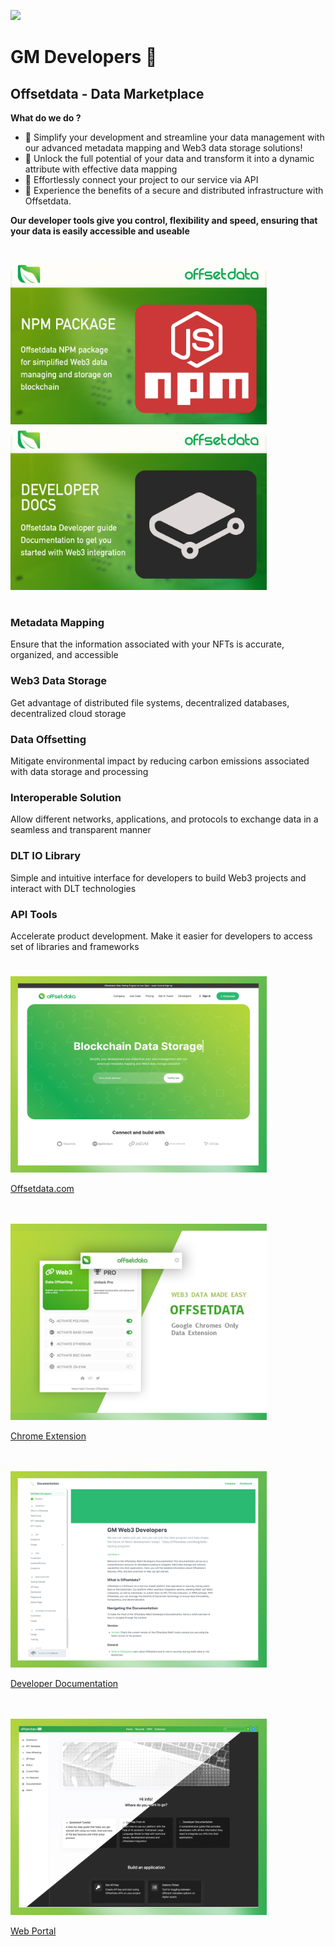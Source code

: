 

<a href="https://www.twitter.com/offsetdata" target="_blank" rel="noreferrer"><img
src="https://img.shields.io/twitter/follow/offsetdata?logo=twitter&style=for-the-badge&color=a0c95b&labelColor=5bae5e"
/></a>


GM Developers 👋 
================================

Offsetdata - Data Marketplace
---------------------------------------------------------

**What do we do ?**


- 🌱  Simplify your development and streamline your data management with our advanced metadata mapping and Web3 data storage solutions!
- 🌱  Unlock the full potential of your data and transform it into a dynamic attribute with effective data mapping
- 🌱  Effortlessly connect your project to our service via API
- 🌱  Experience the benefits of a secure and distributed infrastructure with Offsetdata. 

**Our developer tools give you control, flexibility and speed, ensuring that your data is easily accessible and useable**



# <div>
<a href="https://github.com/Offsetdata/offsetdata-npm">
  <img alt="Offsetdata NPM" width="410px"  src="https://github.com/Offsetdata/Offsetdata/blob/main/npm.png" />
</a>
<a href="https://github.com/Offsetdata/OD-Docs">
  <img alt="Offsetdata Documentation" width="410px" src="https://github.com/Offsetdata/Offsetdata/blob/main/docs.png" />
</a>
</div>


# <div> </div>
### Metadata Mapping
Ensure that the information associated with your NFTs is accurate, organized, and accessible

### Web3 Data Storage
Get advantage of distributed file systems, decentralized databases, decentralized cloud storage

### Data Offsetting
Mitigate environmental impact by reducing carbon emissions associated with data storage and processing

### Interoperable Solution
Allow different networks, applications, and protocols to exchange data in a seamless and transparent manner

### DLT IO Library
Simple and intuitive interface for developers to build Web3 projects and interact with DLT technologies

### API Tools
Accelerate product development. Make it easier for developers to access set of libraries and frameworks


# <div>



<a href="https://offsetdata.com">
  <img alt="Offsetdata NPM" width="410px"  src="https://github.com/Offsetdata/Offsetdata/blob/main/website.png" />
  <p> Offsetdata.com  </p> 
</a> 
<br/>
<br/>
<a href="https://github.com/Offsetdata/OD-Docs">
  <img alt="Offsetdata Documentation" width="410px" src="https://github.com/Offsetdata/Offsetdata/blob/main/chrome.png" />
  <p> Chrome Extension</p>
</a>
<br/>
<br/>
<a href="https://github.com/Offsetdata/OD-Docs">
  <img alt="Offsetdata Documentation" width="410px" src="https://github.com/Offsetdata/Offsetdata/blob/main/documents.png" />
  <p>Developer Documentation</p>
</a>
<br/>
<br/>
<a href="https://github.com/Offsetdata/OD-Docs">
  <img alt="Offsetdata Documentation" width="410px" src="https://github.com/Offsetdata/Offsetdata/blob/main/portal.png" />
    <p>Web Portal</p>
</a>
</div>

